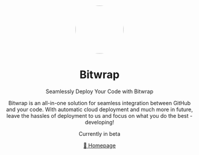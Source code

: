 <div align="center">

<a href="https://electriqe.neobrains.me" target="_blank">
    <img src="https://avatars.githubusercontent.com/u/127539319?s=200&v=4" width="128" height="auto" style="border-radius: 50%">
</a>

# Bitwrap

Seamlessly Deploy Your Code with Bitwrap


Bitwrap is an all-in-one solution for seamless integration between GitHub and your code. With automatic cloud deployment and much more in future, leave the hassles of deployment to us and focus on what you do the best - developing!


Currently in beta

[🔮 Homepage](https://bitwrap.neobrains.me)

</div>

